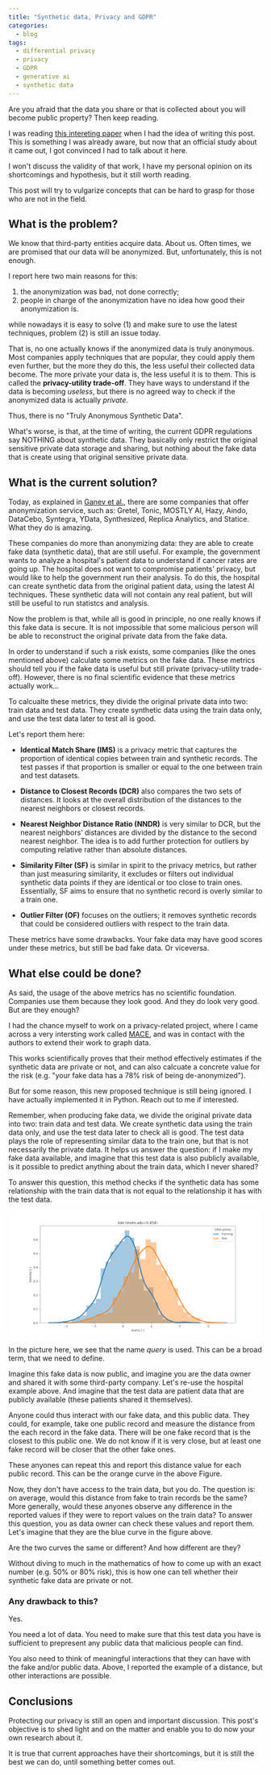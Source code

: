 ```yaml
---
title: "Synthetic data, Privacy and GDPR"
categories:
  - blog
tags:
  - differential privacy
  - privacy
  - GDPR
  - generative ai
  - synthetic data
---
```


<!-- {%- include mathjax.html -%} -->

Are you afraid that the data you share or that is collected about you will become public property? Then keep reading.

I was reading [this intereting paper](https://arxiv.org/pdf/2312.05114.pdf) when I had the idea of writing this post. This is something I was already aware, but now that an official study about it came out, I got convinced I had to talk about it here.

I won't discuss the validity of that work, I have my personal opinion on its shortcomings and hypothesis, but it still worth reading.

This post will try to vulgarize concepts that can be hard to grasp for those who are not in the field.

## What is the problem?

We know that third-party entities acquire data. About us. Often times, we are promised that our data will be anonymized. But, unfortunately, this is not enough.

I report here two main reasons for this:

1. the anonymization was bad, not done correctly;
2. people in charge of the anonymization have no idea how good their anonymization is.

while nowadays it is easy to solve (1) and make sure to use the latest techniques, problem (2) is still an issue today.

That is, no one actually knows if the anonymized data is truly anonymous. Most companies apply techniques that are popular, they could apply them even further, but the more they do this, the less useful their collected data become. The more private your data is, the less useful it is to them. This is called the **privacy-utility trade-off**. They have ways to understand if the data is becoming _useless_, but there is no agreed way to check if the anonymized data is actually _private_.

Thus, there is no "Truly Anonymous Synthetic Data".

What's worse, is that, at the time of writing, the current GDPR regulations say NOTHING about synthetic data. They basically only restrict the original sensitive private data storage and sharing, but nothing about the fake data that is create using that original sensitive private data.

## What is the current solution?

Today, as explained in [Ganev et al.](https://arxiv.org/pdf/2312.05114.pdf), there are some companies that offer anonymization service, such as: Gretel, Tonic, MOSTLY AI, Hazy, Aindo, DataCebo, Syntegra, YData, Synthesized, Replica Analytics, and Statice. What they do is amazing.

These companies do more than anonymizing data: they are able to create fake data (synthetic data), that are still useful. For example, the government wants to analyze a hospital's patient data to understand if cancer rates are going up. The hospital does not want to compromise patients' privacy, but would like to help the government run their analysis. To do this, the hospital can create synthetic data from the original patient data, using the latest AI techniques. These synthetic data will not contain any real patient, but will still be useful to run statistcs and analysis.

Now the problem is that, while all is good in principle, no one really knows if this fake data is secure. It is not impossible that some malicious person will be able to reconstruct the original private data from the fake data.

In order to understand if such a risk exists, some companies (like the ones mentioned above) calculate some metrics on the fake data. These metrics should tell you if the fake data is useful but still private (privacy-utility trade-off). However, there is no final scientific evidence that these metrics actually work...

To calcualte these metrics, they divide the original private data into two: train data and test data. They create synthetic data using the train data only, and use the test data later to test all is good.

Let's report them here:

- **Identical Match Share (IMS)** is a privacy metric that captures the proportion of identical copies between train and synthetic records. The test passes if that proportion is smaller or equal to the one between train and test datasets.

- **Distance to Closest Records (DCR)** also compares the two sets of distances. It looks at the overall distribution of the distances to the nearest neighbors or closest records.

- **Nearest Neighbor Distance Ratio (NNDR)** is very similar to DCR, but the nearest neighbors’ distances are divided by the distance to the second nearest neighbor. The idea is to add further protection for outliers by computing relative rather than absolute distances.

- **Similarity Filter (SF)** is similar in spirit to the privacy metrics, but rather than just measuring similarity, it excludes or filters out individual synthetic data points if they are identical or too close to train ones. Essentially, SF aims to ensure that no synthetic record is overly similar to a train one.

- **Outlier Filter (OF)** focuses on the outliers; it removes synthetic records that could be considered outliers with respect to the train data.

These metrics have some drawbacks. Your fake data may have good scores under these metrics, but still be bad fake data. Or viceversa.

## What else could be done?

As said, the usage of the above metrics has no scientific foundation. Companies use them because they look good. And they do look very good. But are they enough?

I had the chance myself to work on a privacy-related project, where I came across a very intersting work called [MACE](https://openreview.net/pdf?id=Zxm0kNe3u7), and was in contact with the authors to extend their work to graph data.

This works scientifically proves that their method effectively estimates if the synthetic data are private or not, and can also calcuate a concrete value for the risk (e.g. "your fake data has a 78% risk of being de-anonymized").

But for some reason, this new proposed technique is still being ignored. I have actually implemented it in Python. Reach out to me if interested.

Remember, when producing fake data, we divide the original private data into two: train data and test data. We create synthetic data using the train data only, and use the test data later to check all is good. The test data plays the role of representing similar data to the train one, but that is not necessarily the private data. It helps us answer the question: if I make my fake data available, and imagine that this test data is also publicly available, is it possible to predict anything about the train data, which I never shared?

To answer this question, this method checks if the synthetic data has some relationship with the train data that is not equal to the relationship it has with the test data.

<img src="https://raw.githubusercontent.com/gianmarco-aversano/gianmarco-aversano.github.io/main/assets/images/mace.png" class="img-responsive" alt="mace" width="500">

In the picture here, we see that the name _query_ is used. This can be a broad term, that we need to define.

Imagine this fake data is now public, and imagine you are the data owner and shared it with some third-party company. Let's re-use the hospital example above. And imagine that the test data are patient data that are publicly available (these patients shared it themselves).

Anyone could thus interact with our fake data, and this public data. They could, for example, take one public record and measure the distance from the each record in the fake data. There will be one fake record that is the closest to this public one. We do not know if it is very close, but at least one fake record will be closer that the other fake ones.

These anyones can repeat this and report this distance value for each public record. This can be the orange curve in the above Figure.

Now, they don't have access to the train data, but you do. The question is: on average, would this distance from fake to train records be the same? More generally, would these anyones observe any difference in the reported values if they were to report values on the train data? To answer this question, you as data owner can check these values and report them. Let's imagine that they are the blue curve in the figure above.

Are the two curves the same or different? And how different are they?

Without diving to much in the mathematics of how to come up with an exact number (e.g. 50% or 80% risk), this is how one can tell whether their synthetic fake data are private or not.

### Any drawback to this?

Yes.

You need a lot of data. You need to make sure that this test data you have is sufficient to prepresent any public data that malicious people can find.

You also need to think of meaningful interactions that they can have with the fake and/or public data. Above, I reported the example of a distance, but other interactions are possible.

## Conclusions

Protecting our privacy is still an open and important discussion. This post's objective is to shed light and on the matter and enable you to do now your own research about it.

It is true that current approaches have their shortcomings, but it is still the best we can do, until something better comes out.
